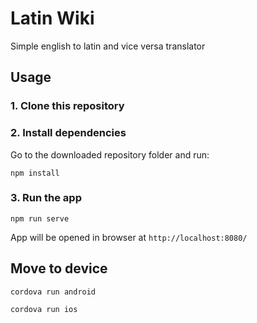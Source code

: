 # Latin Wiki

Simple english to latin and vice versa translator

## Usage

### 1. Clone this repository


### 2. Install dependencies

Go to the downloaded repository folder and run:
```
npm install
```

### 3. Run the app

```
npm run serve
```

App will be opened in browser at `http://localhost:8080/`

## Move to device

```
cordova run android
```
```
cordova run ios
```
